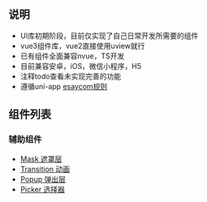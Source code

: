 ## 说明
- UI库初期阶段，目前仅实现了自己日常开发所需要的组件
- vue3组件库，vue2直接使用uview就行
- 已有组件全面兼容nvue，TS开发
- 目前兼容安卓，iOS，微信小程序，H5
- 注释todo查看未实现完善的功能
- 遵循uni-app [esaycom规则](https://uniapp.dcloud.net.cn/collocation/pages.html#easycom)

## 组件列表
### 辅助组件
- [Mask 遮罩层](components/ku-mask/README.md)
- [Transition 动画](components/ku-transition/README.md)
- [Popup 弹出层](components/ku-pupup/README.md)
- [Picker 选择器](components/ku-picker/README.md)
